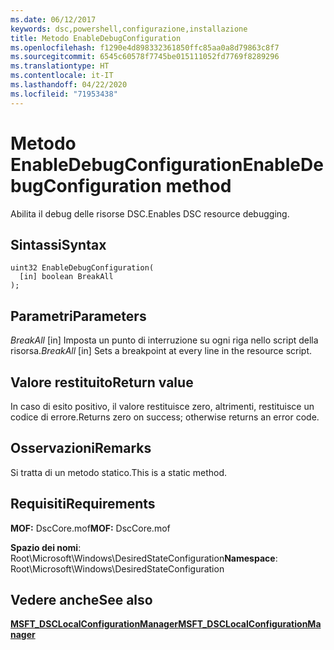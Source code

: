 ```yaml
---
ms.date: 06/12/2017
keywords: dsc,powershell,configurazione,installazione
title: Metodo EnableDebugConfiguration
ms.openlocfilehash: f1290e4d898332361850ffc85aa0a8d79863c8f7
ms.sourcegitcommit: 6545c60578f7745be015111052fd7769f8289296
ms.translationtype: HT
ms.contentlocale: it-IT
ms.lasthandoff: 04/22/2020
ms.locfileid: "71953438"
---
```

# <a name="enabledebugconfiguration-method"></a><span data-ttu-id="10b17-103">Metodo EnableDebugConfiguration</span><span class="sxs-lookup"><span data-stu-id="10b17-103">EnableDebugConfiguration method</span></span>

<span data-ttu-id="10b17-104">Abilita il debug delle risorse DSC.</span><span class="sxs-lookup"><span data-stu-id="10b17-104">Enables DSC resource debugging.</span></span>

## <a name="syntax"></a><span data-ttu-id="10b17-105">Sintassi</span><span class="sxs-lookup"><span data-stu-id="10b17-105">Syntax</span></span>

```mof
uint32 EnableDebugConfiguration(
  [in] boolean BreakAll
);
```

## <a name="parameters"></a><span data-ttu-id="10b17-106">Parametri</span><span class="sxs-lookup"><span data-stu-id="10b17-106">Parameters</span></span>

<span data-ttu-id="10b17-107">*BreakAll* \[in\] Imposta un punto di interruzione su ogni riga nello script della risorsa.</span><span class="sxs-lookup"><span data-stu-id="10b17-107">*BreakAll* \[in\] Sets a breakpoint at every line in the resource script.</span></span>

## <a name="return-value"></a><span data-ttu-id="10b17-108">Valore restituito</span><span class="sxs-lookup"><span data-stu-id="10b17-108">Return value</span></span>

<span data-ttu-id="10b17-109">In caso di esito positivo, il valore restituisce zero, altrimenti, restituisce un codice di errore.</span><span class="sxs-lookup"><span data-stu-id="10b17-109">Returns zero on success; otherwise returns an error code.</span></span>

## <a name="remarks"></a><span data-ttu-id="10b17-110">Osservazioni</span><span class="sxs-lookup"><span data-stu-id="10b17-110">Remarks</span></span>

<span data-ttu-id="10b17-111">Si tratta di un metodo statico.</span><span class="sxs-lookup"><span data-stu-id="10b17-111">This is a static method.</span></span>

## <a name="requirements"></a><span data-ttu-id="10b17-112">Requisiti</span><span class="sxs-lookup"><span data-stu-id="10b17-112">Requirements</span></span>

<span data-ttu-id="10b17-113">**MOF:** DscCore.mof</span><span class="sxs-lookup"><span data-stu-id="10b17-113">**MOF:** DscCore.mof</span></span>

<span data-ttu-id="10b17-114">**Spazio dei nomi**: Root\Microsoft\Windows\DesiredStateConfiguration</span><span class="sxs-lookup"><span data-stu-id="10b17-114">**Namespace**: Root\Microsoft\Windows\DesiredStateConfiguration</span></span>

## <a name="see-also"></a><span data-ttu-id="10b17-115">Vedere anche</span><span class="sxs-lookup"><span data-stu-id="10b17-115">See also</span></span>

[<span data-ttu-id="10b17-116">**MSFT_DSCLocalConfigurationManager**</span><span class="sxs-lookup"><span data-stu-id="10b17-116">**MSFT_DSCLocalConfigurationManager**</span></span>](msft-dsclocalconfigurationmanager.md)
